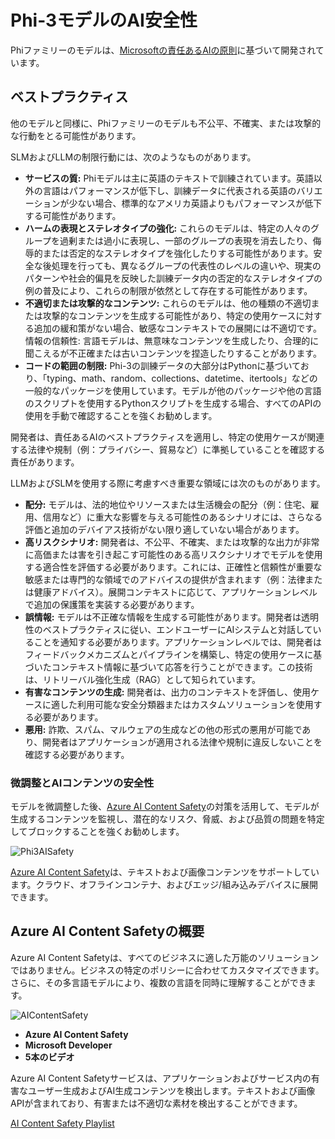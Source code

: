 # Phi-3モデルのAI安全性

Phiファミリーのモデルは、[Microsoftの責任あるAIの原則](https://www.microsoft.com/ai/responsible-ai)に基づいて開発されています。

## ベストプラクティス

他のモデルと同様に、Phiファミリーのモデルも不公平、不確実、または攻撃的な行動をとる可能性があります。

SLMおよびLLMの制限行動には、次のようなものがあります。

- **サービスの質:** Phiモデルは主に英語のテキストで訓練されています。英語以外の言語はパフォーマンスが低下し、訓練データに代表される英語のバリエーションが少ない場合、標準的なアメリカ英語よりもパフォーマンスが低下する可能性があります。
- **ハームの表現とステレオタイプの強化:** これらのモデルは、特定の人々のグループを過剰または過小に表現し、一部のグループの表現を消去したり、侮辱的または否定的なステレオタイプを強化したりする可能性があります。安全な後処理を行っても、異なるグループの代表性のレベルの違いや、現実のパターンや社会的偏見を反映した訓練データ内の否定的なステレオタイプの例の普及により、これらの制限が依然として存在する可能性があります。
- **不適切または攻撃的なコンテンツ:** これらのモデルは、他の種類の不適切または攻撃的なコンテンツを生成する可能性があり、特定の使用ケースに対する追加の緩和策がない場合、敏感なコンテキストでの展開には不適切です。
情報の信頼性: 言語モデルは、無意味なコンテンツを生成したり、合理的に聞こえるが不正確または古いコンテンツを捏造したりすることがあります。
- **コードの範囲の制限:** Phi-3の訓練データの大部分はPythonに基づいており、「typing、math、random、collections、datetime、itertools」などの一般的なパッケージを使用しています。モデルが他のパッケージや他の言語のスクリプトを使用するPythonスクリプトを生成する場合、すべてのAPIの使用を手動で確認することを強くお勧めします。

開発者は、責任あるAIのベストプラクティスを適用し、特定の使用ケースが関連する法律や規制（例：プライバシー、貿易など）に準拠していることを確認する責任があります。

LLMおよびSLMを使用する際に考慮すべき重要な領域には次のものがあります。

- **配分:** モデルは、法的地位やリソースまたは生活機会の配分（例：住宅、雇用、信用など）に重大な影響を与える可能性のあるシナリオには、さらなる評価と追加のデバイアス技術がない限り適していない場合があります。
- **高リスクシナリオ:** 開発者は、不公平、不確実、または攻撃的な出力が非常に高価または害を引き起こす可能性のある高リスクシナリオでモデルを使用する適合性を評価する必要があります。これには、正確性と信頼性が重要な敏感または専門的な領域でのアドバイスの提供が含まれます（例：法律または健康アドバイス）。展開コンテキストに応じて、アプリケーションレベルで追加の保護策を実装する必要があります。
- **誤情報:** モデルは不正確な情報を生成する可能性があります。開発者は透明性のベストプラクティスに従い、エンドユーザーにAIシステムと対話していることを通知する必要があります。アプリケーションレベルでは、開発者はフィードバックメカニズムとパイプラインを構築し、特定の使用ケースに基づいたコンテキスト情報に基づいて応答を行うことができます。この技術は、リトリーバル強化生成（RAG）として知られています。
- **有害なコンテンツの生成:** 開発者は、出力のコンテキストを評価し、使用ケースに適した利用可能な安全分類器またはカスタムソリューションを使用する必要があります。
- **悪用:** 詐欺、スパム、マルウェアの生成などの他の形式の悪用が可能であり、開発者はアプリケーションが適用される法律や規制に違反しないことを確認する必要があります。

### 微調整とAIコンテンツの安全性

モデルを微調整した後、[Azure AI Content Safety](https://learn.microsoft.com/azure/ai-services/content-safety/overview)の対策を活用して、モデルが生成するコンテンツを監視し、潜在的なリスク、脅威、および品質の問題を特定してブロックすることを強くお勧めします。

![Phi3AISafety](../../imgs/01/phi3aisafety.png)

[Azure AI Content Safety](https://learn.microsoft.com/azure/ai-services/content-safety/overview)は、テキストおよび画像コンテンツをサポートしています。クラウド、オフラインコンテナ、およびエッジ/組み込みデバイスに展開できます。

## Azure AI Content Safetyの概要

Azure AI Content Safetyは、すべてのビジネスに適した万能のソリューションではありません。ビジネスの特定のポリシーに合わせてカスタマイズできます。さらに、その多言語モデルにより、複数の言語を同時に理解することができます。

![AIContentSafety](../../imgs/01/AIcontentsafety.png)

- **Azure AI Content Safety**
- **Microsoft Developer**
- **5本のビデオ**

Azure AI Content Safetyサービスは、アプリケーションおよびサービス内の有害なユーザー生成およびAI生成コンテンツを検出します。テキストおよび画像APIが含まれており、有害または不適切な素材を検出することができます。

[AI Content Safety Playlist](https://www.youtube.com/playlist?list=PLlrxD0HtieHjaQ9bJjyp1T7FeCbmVcPkQ)
